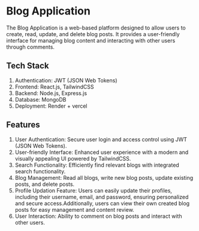 # Blog Application

The Blog Application is a web-based platform designed to allow users to create, read, update, and delete blog posts. It provides a user-friendly interface for managing blog content and interacting with other users through comments.

## Tech Stack

1. Authentication: JWT (JSON Web Tokens)
2. Frontend: React.js, TailwindCSS
3. Backend: Node.js, Express.js
4. Database: MongoDB
5. Deployment: Render + vercel

## Features


1. User Authentication: Secure user login and access control using JWT (JSON Web Tokens).
2. User-friendly Interface: Enhanced user experience with a modern and visually appealing UI powered by TailwindCSS.
3. Search Functionality: Efficiently find relevant blogs with integrated search functionality.
4. Blog Management: Read all blogs, write new blog posts, update existing posts, and delete posts.
5. Profile Updation Feature: Users can easily update their profiles, including their username, email, and password, ensuring personalized and secure access.Additionally, users can view their own created blog posts for easy management and content review.
6. User Interaction: Ability to comment on blog posts and interact with other users.
